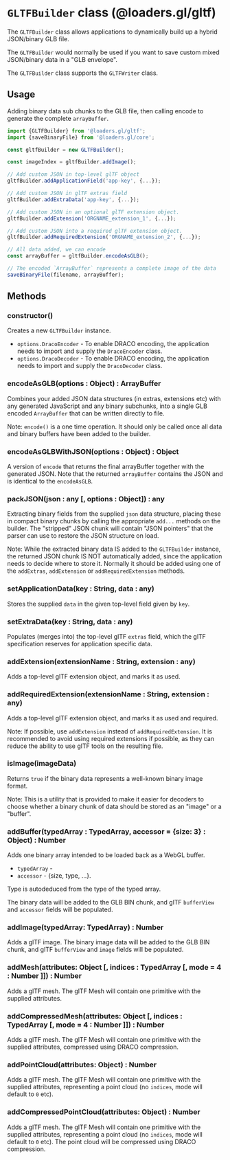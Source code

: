 # `GLTFBuilder` class (@loaders.gl/gltf)

The `GLTFBuilder` class allows applications to dynamically build up a hybrid JSON/binary GLB file.

The `GLTFBuilder` would normally be used if you want to save custom mixed JSON/binary data in a "GLB envelope".

The `GLTFBuilder` class supports the `GLTFWriter` class.


## Usage

Adding binary data sub chunks to the GLB file, then calling encode to generate the complete `arrayBuffer`.

```js
import {GLTFBuilder} from '@loaders.gl/gltf';
import {saveBinaryFile} from '@loaders.gl/core';

const gltfBuilder = new GLTFBuilder();

const imageIndex = gltfBuilder.addImage();

// Add custom JSON in top-level glTF object
gltfBuilder.addApplicationField('app-key', {...});

// Add custom JSON in glTF extras field
gltfBuilder.addExtraData('app-key', {...});

// Add custom JSON in an optional glTF extension object.
gltfBuilder.addExtension('ORGNAME_extension_1', {...});

// Add custom JSON into a required glTF extension object.
gltfBuilder.addRequiredExtension('ORGNAME_extension_2', {...});

// All data added, we can encode
const arrayBuffer = gltfBuilder.encodeAsGLB();

// The encoded `ArrayBuffer` represents a complete image of the data
saveBinaryFile(filename, arrayBuffer);
```


## Methods

### constructor()

Creates a new `GLTFBuilder` instance.

* `options.DracoEncoder` - To enable DRACO encoding, the application needs to import and supply the `DracoEncoder` class.
* `options.DracoDecoder` - To enable DRACO encoding, the application needs to import and supply the `DracoDecoder` class.


### encodeAsGLB(options : Object) : ArrayBuffer

Combines your added JSON data structures (in extras, extensions etc) with any generated JavaScript and any binary subchunks, into a single GLB encoded `ArrayBuffer` that can be written directly to file.

Note: `encode()` is a one time operation. It should only be called once all data and binary buffers have been added to the builder.


### encodeAsGLBWithJSON(options : Object) : Object

A version of `encode` that returns the final arrayBuffer together with the generated JSON. Note that the returned `arrayBuffer` contains the JSON and is identical to the `encodeAsGLB`.


### packJSON(json : any [, options : Object]) : any

Extracting binary fields from the supplied `json` data structure, placing these in compact binary chunks by calling the appropriate `add...` methods on the builder. The "stripped" JSON chunk will contain "JSON pointers" that the parser can use to restore the JSON structure on load.

Note: While the extracted binary data IS added to the `GLTFBuilder` instance, the returned JSON chunk IS NOT automatically added, since the application needs to decide where to store it. Normally it should be added using one of the `addExtras`, `addExtension` or `addRequiredExtension` methods.


### setApplicationData(key : String, data : any)

Stores the supplied `data` in the given top-level field given by `key`.


### setExtraData(key : String, data : any)

Populates (merges into) the top-level glTF `extras` field, which the glTF specification reserves for application specific data.


### addExtension(extensionName : String, extension : any)

Adds a top-level glTF extension object, and marks it as used.


### addRequiredExtension(extensionName : String, extension : any)

Adds a top-level glTF extension object, and marks it as used and required.

Note: If possible, use `addExtension` instead of `addRequiredExtension`. It is recommended to avoid using required extensions if possible, as they can reduce the ability to use glTF tools on the resulting file.


### isImage(imageData)

Returns `true` if the binary data represents a well-known binary image format.

Note: This is a utility that is provided to make it easier for decoders to choose whether a binary chunk of data should be stored as an "image" or a "buffer".


### addBuffer(typedArray : TypedArray, accessor = {size: 3} : Object) : Number

Adds one binary array intended to be loaded back as a WebGL buffer.

* `typedArray` -
* `accessor` - {size, type, ...}.

Type is autodeduced from the type of the typed array.

The binary data will be added to the GLB BIN chunk, and glTF `bufferView` and `accessor` fields will be populated.


### addImage(typedArray: TypedArray) : Number

Adds a glTF image. The binary image data will be added to the GLB BIN chunk, and glTF `bufferView` and `image` fields will be populated.


### addMesh(attributes: Object [, indices : TypedArray [, mode = 4 : Number ]]) : Number

Adds a glTF mesh. The glTF Mesh will contain one primitive with the supplied attributes.


### addCompressedMesh(attributes: Object [, indices : TypedArray [, mode = 4 : Number ]]) : Number

Adds a glTF mesh. The glTF Mesh will contain one primitive with the supplied attributes, compressed using DRACO compression.


### addPointCloud(attributes: Object) : Number

Adds a glTF mesh. The glTF Mesh will contain one primitive with the supplied attributes, representing a point cloud (no `indices`, mode will default to `0` etc).


### addCompressedPointCloud(attributes: Object) : Number

Adds a glTF mesh. The glTF Mesh will contain one primitive with the supplied attributes, representing a point cloud (no `indices`, mode will default to `0` etc). The point cloud will be compressed using DRACO compression.
